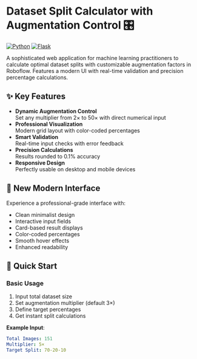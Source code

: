 # Dataset Split Calculator with Augmentation Control 🎛️

[![Python](https://img.shields.io/badge/Python-3.10+-blue.svg)](https://python.org)
[![Flask](https://img.shields.io/badge/Flask-2.0.1-lightgrey.svg)](https://flask.palletsprojects.com/)

A sophisticated web application for machine learning practitioners to calculate optimal dataset splits with customizable augmentation factors in Roboflow. Features a modern UI with real-time validation and precision percentage calculations.

## ✨ Key Features

- **Dynamic Augmentation Control**  
  Set any multiplier from 2× to 50× with direct numerical input
- **Professional Visualization**  
  Modern grid layout with color-coded percentages
- **Smart Validation**  
  Real-time input checks with error feedback
- **Precision Calculations**  
  Results rounded to 0.1% accuracy
- **Responsive Design**  
  Perfectly usable on desktop and mobile devices

## 🎨 New Modern Interface

Experience a professional-grade interface with:
- Clean minimalist design
- Interactive input fields
- Card-based result displays
- Color-coded percentages
- Smooth hover effects
- Enhanced readability

## 🚀 Quick Start

### Basic Usage
1. Input total dataset size
2. Set augmentation multiplier (default 3×)
3. Define target percentages
4. Get instant split calculations

**Example Input**:
```yaml
Total Images: 151
Multiplier: 5×
Target Split: 70-20-10